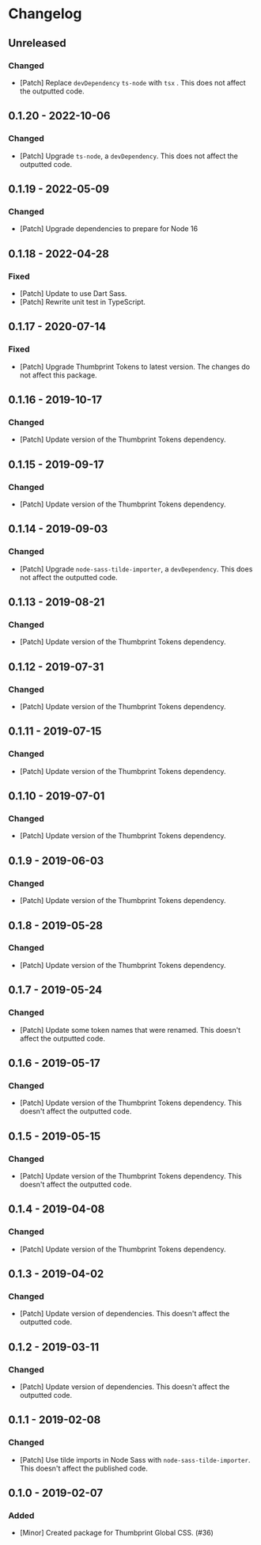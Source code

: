# Changelog

## Unreleased

### Changed

-   [Patch] Replace `devDependency` `ts-node` with `tsx` . This does not affect the outputted code.

## 0.1.20 - 2022-10-06

### Changed

-   [Patch] Upgrade `ts-node`, a `devDependency`. This does not affect the outputted code.

## 0.1.19 - 2022-05-09

### Changed

-   [Patch] Upgrade dependencies to prepare for Node 16

## 0.1.18 - 2022-04-28

### Fixed

-   [Patch] Update to use Dart Sass.
-   [Patch] Rewrite unit test in TypeScript.

## 0.1.17 - 2020-07-14

### Fixed

-   [Patch] Upgrade Thumbprint Tokens to latest version. The changes do not affect this package.

## 0.1.16 - 2019-10-17

### Changed

-   [Patch] Update version of the Thumbprint Tokens dependency.

## 0.1.15 - 2019-09-17

### Changed

-   [Patch] Update version of the Thumbprint Tokens dependency.

## 0.1.14 - 2019-09-03

### Changed

-   [Patch] Upgrade `node-sass-tilde-importer`, a `devDependency`. This does not affect the outputted code.

## 0.1.13 - 2019-08-21

### Changed

-   [Patch] Update version of the Thumbprint Tokens dependency.

## 0.1.12 - 2019-07-31

### Changed

-   [Patch] Update version of the Thumbprint Tokens dependency.

## 0.1.11 - 2019-07-15

### Changed

-   [Patch] Update version of the Thumbprint Tokens dependency.

## 0.1.10 - 2019-07-01

### Changed

-   [Patch] Update version of the Thumbprint Tokens dependency.

## 0.1.9 - 2019-06-03

### Changed

-   [Patch] Update version of the Thumbprint Tokens dependency.

## 0.1.8 - 2019-05-28

### Changed

-   [Patch] Update version of the Thumbprint Tokens dependency.

## 0.1.7 - 2019-05-24

### Changed

-   [Patch] Update some token names that were renamed. This doesn't affect the outputted code.

## 0.1.6 - 2019-05-17

### Changed

-   [Patch] Update version of the Thumbprint Tokens dependency. This doesn't affect the outputted code.

## 0.1.5 - 2019-05-15

### Changed

-   [Patch] Update version of the Thumbprint Tokens dependency. This doesn't affect the outputted code.

## 0.1.4 - 2019-04-08

### Changed

-   [Patch] Update version of the Thumbprint Tokens dependency.

## 0.1.3 - 2019-04-02

### Changed

-   [Patch] Update version of dependencies. This doesn't affect the outputted code.

## 0.1.2 - 2019-03-11

### Changed

-   [Patch] Update version of dependencies. This doesn't affect the outputted code.

## 0.1.1 - 2019-02-08

### Changed

-   [Patch] Use tilde imports in Node Sass with `node-sass-tilde-importer`. This doesn't affect the published code.

## 0.1.0 - 2019-02-07

### Added

-   [Minor] Created package for Thumbprint Global CSS. (#36)
